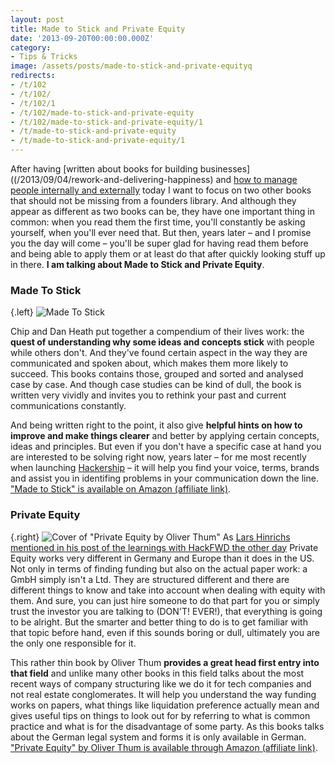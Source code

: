 ```yaml
---
layout: post
title: Made to Stick and Private Equity
date: '2013-09-20T00:00:00.000Z'
category:
- Tips & Tricks
image: /assets/posts/made-to-stick-and-private-equityq
redirects:
- /t/102
- /t/102/
- /t/102/1
- /t/102/made-to-stick-and-private-equity
- /t/102/made-to-stick-and-private-equity/1
- /t/made-to-stick-and-private-equity
- /t/made-to-stick-and-private-equity/1
---
```




After having [written about books for building businesses]((/2013/09/04/rework-and-delivering-happiness) and [how to manage people internally and externally](/2013/09/12/the-art-of-war-and-how-to-win-friends-and-influence-people) today I want to focus on two other books that should not be missing from a founders library. And although they appear as different as two books can be, they have one important thing in common: when you read them the first time, you'll constantly be asking yourself, when you'll ever need that. But then, years later – and I promise you the day will come – you'll be super glad for having read them before and being able to apply them or at least do that after quickly looking stuff up in there. **I am talking about Made to Stick and Private Equity**.

### Made To Stick

{.left} ![Made To Stick](/assets/posts/made-to-stick-and-private-equity-q)

Chip and Dan Heath put together a compendium of their lives work: the **quest of understanding why some ideas and concepts stick** with people while others don't. And they've found certain aspect in the way they are communicated and spoken about, which makes them more likely to succeed. This books contains those, grouped and sorted and analysed case by case. And though case studies can be kind of dull, the book is written very vividly and invites you to rethink your past and current communications constantly.

And being written right to the point, it also give **helpful hints on how to improve and make things clearer** and better by applying certain concepts, ideas and principles. But even if you don't have a specific case at hand you are interested to be solving right now, years later – for me most recently when launching [Hackership](http://www.hackership) – it will help you find your voice, terms, brands and assist you in identifing problems in your communication down the line. ["Made to Stick" is available on Amazon (affiliate link)](http://www.amazon.de/gp/product/1400064287/ref=as_li_tf_tl?ie=UTF8&camp=1638&creative=6742&creativeASIN=1400064287&linkCode=as2&tag=cbe-21).

### Private Equity 

{.right} ![Cover of "Private Equity by Oliver Thum"](/assets/posts/made-to-stick-and-private-equity-q)
As [Lars Hinrichs mentioned in his post of the learnings with HackFWD the other day](http://hackfwd.com/kthxbai) Private Equity works very different in Germany and Europe than it does in the US. Not only in terms of finding funding but also on the actual paper work: a GmbH simply isn't a Ltd. They are structured different and there are different things to know and take into account when dealing with equity with them. And sure, you can just hire someone to do that part for you or simply trust the investor you are talking to (DON'T! EVER!), that everything is going to be alright. But the smarter and better thing to do is to get familiar with that topic before hand, even if this sounds boring or dull, ultimately you are the only one responsible for it.

This rather thin book by Oliver Thum **provides a great head first entry into that field** and unlike many other books in this field talks about the most recent ways of company structuring like we do it for tech companies and not real estate conglomerates. It will help you understand the way funding works on papers, what things like liquidation preference actually mean and gives useful tips on things to look out for by referring to what is common practice and what is for the disadvantage of some party. As this books talks about the German legal system and forms it is only available in German. ["Private Equity" by Oliver Thum is available through Amazon (affiliate link)](http://www.amazon.de/gp/product/3800631695/ref=as_li_tf_tl?ie=UTF8&camp=1638&creative=6742&creativeASIN=3800631695&linkCode=as2&tag=cbe-21).
